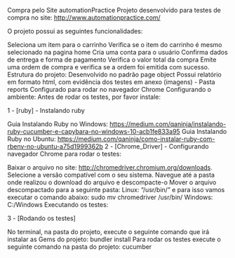 Compra pelo Site automationPractice
Projeto desenvolvido para testes de compra no site: http://www.automationpractice.com/

O projeto possui as seguintes funcionalidades:

 Seleciona um item para o carrinho
 Verifica se o item do carrinho é mesmo selecionado na pagina home
 Cria uma conta para o usuário
 Confirma dados de entrega e forma de pagamento
 Verifica o valor total da compra
 Emite uma ordem de compra e verifica se a ordem foi emitida com sucesso.
Estrutura do projeto:
Desenvolvido no padrão page object
Possui relatório em formato html, com evidência dos testes em anexo (imagens) - Pasta reports
Configurado para rodar no navegador Chrome
Configurando o ambiente:
Antes de rodar os testes, por favor instale:

1 - [ruby] - Instalando ruby

Guia Instalando Ruby no Windows: https://medium.com/qaninja/instalando-ruby-cucumber-e-capybara-no-windows-10-acb1fe833a95
Guia Instalando Ruby no Ubuntu: https://medium.com/qaninja/como-instalar-ruby-com-rbenv-no-ubuntu-a75d1999362b
2 - [Chrome_Driver] - Configurando navegador Chrome para rodar o testes:

Baixar o arquivo no site: http://chromedriver.chromium.org/downloads. Selecione a versão compatível com o seu sistema.
Navegue até a pasta onde realizou o download do arquivo e descompacte-o
Mover o arquivo descompactado para a seguinte pasta: Linux: “/usr/bin/” e para isso vamos executar o comando abaixo: sudo mv chromedriver /usr/bin/ Windows: C:/Windows
Executando os testes:

3 - [Rodando os testes]

No terminal, na pasta do projeto, execute o seguinte comando que irá instalar as Gems do projeto: bundler install
Para rodar os testes execute o seguinte comando na pasta do projeto: cucumber